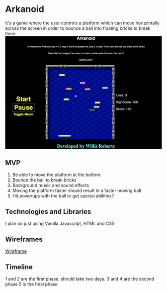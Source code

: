 # Arkanoid
It's a game where the user controls a platform which can move horizontally across the screen in order to bounce a ball into floating bricks to break them.
![Arkanoid Img](https://github.com/Raynor49/Arkanoid/blob/master/assets/ArkanoidImg.png)

## MVP

1. Be able to move the platform at the bottom.
2. Bounce the ball to break bricks
3. Background music and sound effects
4. Moving the platform faster should result in a faster moving ball
5. Hit powerups with the ball to get special abilities?

## Technologies and Libraries

I plan on just using Vanilla Javascript, HTML and CSS

## Wireframes
[Wireframe](Wireframe.png)

## Timeline
1 and 2 are the first phase, should take two days.
3 and 4 are the second phase
5 is the final phase

